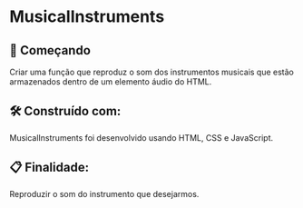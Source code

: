 # MusicalInstruments
## 🚀 Começando
Criar uma função que reproduz o som dos instrumentos musicais que estão armazenados dentro de um elemento áudio do HTML.

## 🛠️ Construído com:
MusicalInstruments foi desenvolvido usando HTML, CSS e JavaScript.

## 📋 Finalidade:
Reproduzir o som do instrumento que desejarmos.
